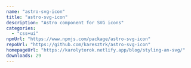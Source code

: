 ```yaml
---
name: "astro-svg-icon"
title: "astro-svg-icon"
description: "Astro component for SVG icons"
categories:
  - "css+ui"
npmUrl: "https://www.npmjs.com/package/astro-svg-icon"
repoUrl: "https://github.com/karesztrk/astro-svg-icon"
homepageUrl: "https://karolytorok.netlify.app/blog/styling-an-svg/"
downloads: 29
---
```

